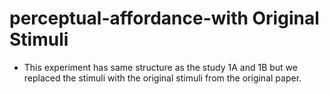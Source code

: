 # perceptual-affordance-with Original Stimuli

- This experiment has same structure as the study 1A and 1B but we replaced the stimuli with the original stimuli from the original paper.